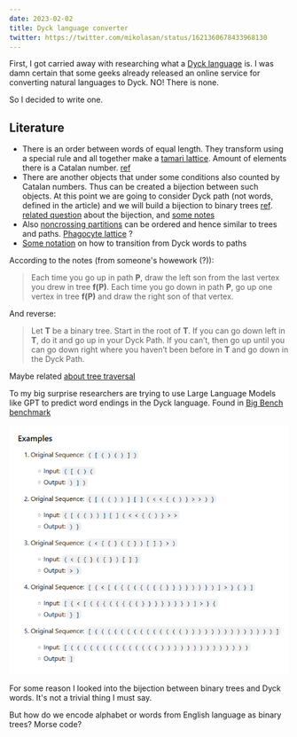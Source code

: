 ```yaml
---
date: 2023-02-02
title: Dyck language converter
twitter: https://twitter.com/mikolasan/status/1621360678433968130
---
```


First, I got carried away with researching what a [Dyck language](https://en.wikipedia.org/wiki/Dyck_language) is. I was damn certain that some geeks already released an online service for converting natural languages to Dyck. NO! There is none.

So I decided to write one.

## Literature

- There is an order between words of equal length. They transform using a special rule and all together make a [tamari lattice](https://en.wikipedia.org/wiki/Tamari_lattice). Amount of elements there is a Catalan number. [ref](https://blogs.ams.org/visualinsight/2015/07/15/dyck-words/)
- There are another objects that under some conditions also counted by Catalan numbers. Thus can be created a bijection between such objects. At this point we are going to consider Dyck path (not words, defined in the article) and we will build a bijection to binary trees [ref](https://www.researchgate.net/publication/1888140_Catalan's_intervals_and_realizers_of_triangulations). [related question](https://math.stackexchange.com/questions/3062462/catalan-numbers-bijection-between-applications-of-a-binary-operator-and-dyck-wo) about the bijection, and [some notes](https://web.archive.org/web/20210506160355/http://math.sfsu.edu/federico/Clase/EC/Homework/3.3.Jorge.pdf)
- Also [noncrossing partitions](https://web.math.ucsb.edu/~jon.mccammond/papers/nc-survey-official.pdf) can be ordered and hence similar to trees and paths. [Phagocyte lattice](https://citeseerx.ist.psu.edu/doc/10.1.1.106.7002) ?
- [Some notation](http://www.numdam.org/article/MSH_1995__131__39_0.pdf) on how to transition from Dyck words to paths

According to the notes (from someone's howework (?)):

> Each time you go up in path **P**, draw the left son from the last vertex you drew in tree **f(P)**. Each time you go down in path **P**, go up one vertex in tree **f(P)** and draw the right son of that vertex.

And reverse:

> Let **T** be a binary tree. Start in the root of **T**. If you can go down left in **T**, do it and go up in your Dyck Path. If you can’t, then go up until you can go down right where you haven’t been before in **T** and go down in the Dyck Path.

Maybe related [about tree traversal](https://cs.stackexchange.com/questions/136923/why-does-my-code-work-bijecting-binary-trees-to-dyck-paths)



To my big surprise researchers are trying to use Large Language Models like GPT to predict word endings in the Dyck language. Found in [Big Bench benchmark](https://github.com/google/BIG-bench/tree/main/bigbench/benchmark_tasks/dyck_languages)

![predicting dyck words with GPT models](./dyck-language-gpt.png)


For some reason I looked into the bijection between binary trees and Dyck words. It's not a trivial thing I must say.

But how do we encode alphabet or words from English language as binary trees? Morse code?